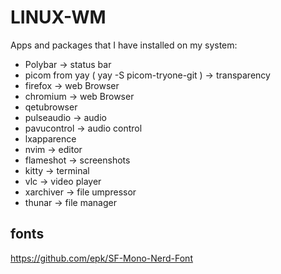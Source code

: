 # LINUX-WM

Apps and packages that I have installed on my system: 

- Polybar -> status bar
- picom from yay ( yay -S picom-tryone-git ) -> transparency
- firefox -> web Browser
- chromium -> web Browser
- qetubrowser 
- pulseaudio -> audio
- pavucontrol -> audio control
- lxapparence
- nvim -> editor
- flameshot -> screenshots
- kitty -> terminal
- vlc -> video player
- xarchiver -> file umpressor
- thunar -> file manager

## fonts
https://github.com/epk/SF-Mono-Nerd-Font

